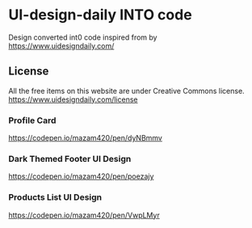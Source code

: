 # UI-design-daily INTO code

Design converted int0 code inspired from by <https://www.uidesigndaily.com/>

## License

All the free items on this website are under Creative Commons license.
<https://www.uidesigndaily.com/license>

### Profile Card

<https://codepen.io/mazam420/pen/dyNBmmv>

### Dark Themed Footer UI Design

<https://codepen.io/mazam420/pen/poezajy>

### Products List UI Design

<https://codepen.io/mazam420/pen/VwpLMyr>
